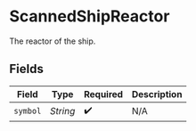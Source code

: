 # ScannedShipReactor

The reactor of the ship.


## Fields

| Field              | Type               | Required           | Description        |
| ------------------ | ------------------ | ------------------ | ------------------ |
| `symbol`           | *String*           | :heavy_check_mark: | N/A                |